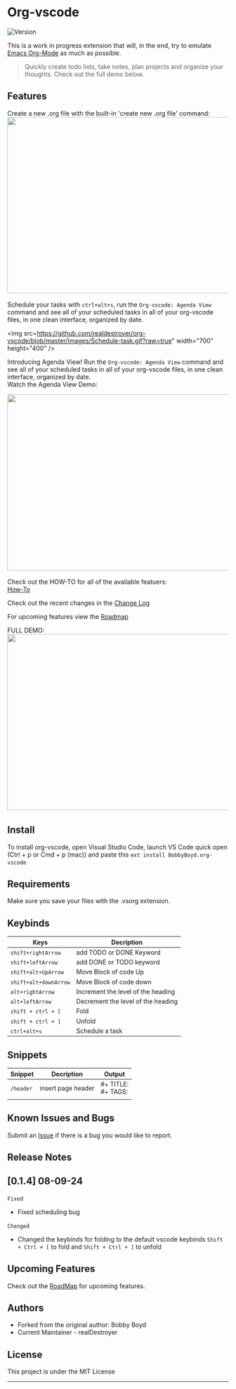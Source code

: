 # Org-vscode


![Version](https://img.shields.io/badge/version-v0.1.4-blue.svg)

This is a work in progress extension that will, in the end, try to emulate [Emacs Org-Mode](https://orgmode.org/) as much as possible.

> Quickly create todo lists, take notes, plan projects and organize your thoughts. Check out the full demo below.

## Features

Create a new .org file with the built-in 'create new .org file' command: </br>
<img src=">https://github.com/realdestroyer/org-vscode/blob/master/Images/Create-file-and-headings.gif?raw=true" width="700" height="400" />


Schedule your tasks with `ctrl+alt+s`, run the `Org-vscode: Agenda View` command and see all of your scheduled tasks in all of your org-vscode files, in one clean interface, organized by date. </br>

<img src=https://github.com/realdestroyer/org-vscode/blob/master/Images/Schedule-task.gif?raw=true" width="700" height="400" />


Introducing Agenda View! Run the `Org-vscode: Agenda View` command and see all of your scheduled tasks in all of your org-vscode files, in one clean interface, organized by date. </br>
Watch the Agenda View Demo: </br>

<img src="https://github.com/realdestroyer/org-vscode/blob/master/Images/Agenda-View.gif?raw=true" width="700" height="400" />



Check out the HOW-TO for all of the available featuers:</br>
[How-To](https://github.com/realdestroyer/org-vscode/blob/master/howto.md)

Check out the recent changes in the [Change Log](https://github.com/realdestroyer/org-vscode/blob/master/CHANGELOG.md)

For upcoming features view the [Roadmap](https://github.com/realdestroyer/org-vscode/blob/master/roadmap.md)

FULL DEMO:  
<img src="https://github.com/realdestroyer/org-vscode/blob/master/Images/fullDemo.gif?raw=true" width="700" height="400" />

## Install

To install org-vscode, open Visual Studio Code, launch VS Code quick open (Ctrl + p or Cmd + p (mac)) and paste this `ext install BobbyBoyd.org-vscode`

## Requirements

Make sure you save your files with the .vsorg extension.

## Keybinds

| Keys                  | Decription                         |
| --------------------- | ---------------------------------- |
| `shift+rightArrow`    | add TODO or DONE Keyword           |
| `shift+leftArrow`     | add DONE or TODO keyword           |
| `shift+alt+UpArrow`   | Move Block of code Up              |
| `shift+alt+downArrow` | Move Block of code down            |
| `alt+rightArrow`      | Increment the level of the heading |
| `alt+leftArrow`       | Decrement the level of the heading |
| `shift + ctrl + [`    | Fold                               |
| `shift + ctrl + ]`    | Unfold                             |
| `ctrl+alt+s`          | Schedule a task                    |

## Snippets

| Snippet   | Decription         | Output                  |
| --------- | ------------------ | ----------------------- |
| `/header` | insert page header | #+ TITLE:</br> #+ TAGS: |
|           |                    |                         |

## Known Issues and Bugs

Submit an [Issue](https://github.com/realdestroyer/org-vscode/issues) if there is a bug you would like to report.

## Release Notes

## [0.1.4] 08-09-24

`Fixed`

- Fixed scheduling bug

`Changed`

- Changed the keybinds for folding to the default vscode keybinds ```Shift + Ctrl + [``` to fold and ```Shift + Ctrl + ]``` to unfold

## Upcoming Features

Check out the [RoadMap](https://github.com/realdestroyer/org-vscode/blob/master/roadmap.md) for upcoming features.

## Authors

- Forked from the original author: Bobby Boyd
- Current Maintainer - realDestroyer

## License

This project is under the MIT License

---
